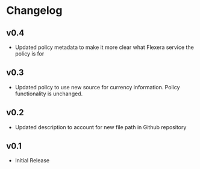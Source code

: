 # Changelog

## v0.4

- Updated policy metadata to make it more clear what Flexera service the policy is for

## v0.3

- Updated policy to use new source for currency information. Policy functionality is unchanged.

## v0.2

- Updated description to account for new file path in Github repository

## v0.1

- Initial Release
